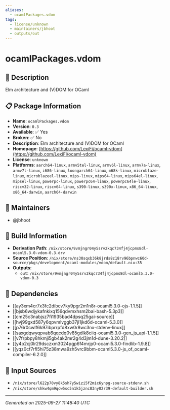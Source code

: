 ```yaml
---
aliases:
  - ocamlPackages.vdom
tags:
  - license/unknown
  - maintainers/jbhoot
  - outputs/out
---
```


# ocamlPackages.vdom

## 📝 Description

Elm architecture and (V)DOM for OCaml

## 📋 Package Information

- **Name**: `ocamlPackages.vdom`
- **Version**: `0.3`
- **Available**: ✅ Yes
- **Broken**: ✅ No
- **Description**: Elm architecture and (V)DOM for OCaml
- **Homepage**: [https://github.com/LexiFi/ocaml-vdom](https://github.com/LexiFi/ocaml-vdom)
- **License**: `unknown`
- **Platforms**: `aarch64-linux`, `armv5tel-linux`, `armv6l-linux`, `armv7a-linux`, `armv7l-linux`, `i686-linux`, `loongarch64-linux`, `m68k-linux`, `microblaze-linux`, `microblazeel-linux`, `mips-linux`, `mips64-linux`, `mips64el-linux`, `mipsel-linux`, `powerpc-linux`, `powerpc64-linux`, `powerpc64le-linux`, `riscv32-linux`, `riscv64-linux`, `s390-linux`, `s390x-linux`, `x86_64-linux`, `x86_64-darwin`, `aarch64-darwin`
## 👥 Maintainers

- @jbhoot


## 🔧 Build Information

- **Derivation Path**: `/nix/store/9vmjngr04y5srv2kqc734fj4jcpms8dl-ocaml5.3.0-vdom-0.3.drv`
- **Source Position**: `/nix/store/ns30sqxb36k8jrds8z18rv96bpnwc60d-source/pkgs/development/ocaml-modules/vdom/default.nix:35`
- **Outputs**:
  - `out`:  `/nix/store/9vmjngr04y5srv2kqc734fj4jcpms8dl-ocaml5.3.0-vdom-0.3`

## 🔗 Dependencies

- [[ay3xm4cr7x3fc2dibcv7ky9pgr2m1n8r-ocaml5.3.0-ojs-1.1.5]]
- [[bjsb6wdjykafnkixq156qdvmxhsm2bai-bash-5.3p3]]
- [[cm25c3nabjsz7fi1935bad4dpsq25gai-source]]
- [[hvj99gxd587y6qpvmlvggb37jl1jkd6d-ocaml-5.3.0]]
- [[p76r0cwlf6k97ibprrpfd8xw0r8wc3nx-stdenv-linux]]
- [[saxgdqwyqpvab6qqcdq0v85gdlk8ciiq-ocaml5.3.0-gen_js_api-1.1.5]]
- [[v7frpbpy8hkmji5gb4ak2mr2g4d3jm1d-dune-3.20.2]]
- [[y4p2cj0lr29dsczxm3024pgp6f4mrjp0-ocaml5.3.0-findlib-1.9.8]]
- [[yqz0cf7rfl5hi75z38mwa9zh5vrc9bbm-ocaml5.3.0-js_of_ocaml-compiler-6.2.0]]

## 📁 Input Sources

- `/nix/store/l622p70vy8k5sh7y5wizi5f2mic6ynpg-source-stdenv.sh`
- `/nix/store/shkw4qm9qcw5sc5n1k5jznc83ny02r39-default-builder.sh`

---
*Generated on 2025-09-27 11:48:40 UTC*
